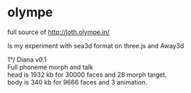 olympe
======

full source of http://loth.olympe.in/

Is my experiment with sea3d format on three.js and Away3d

1°/ Diana v0.1<br>
  Full phoneme morph and talk<br> 
  head is 1932 kb for 30000 faces and 28 morph target.<br>
  body is 340 kb for 9666 faces and 3 animation.<br>
